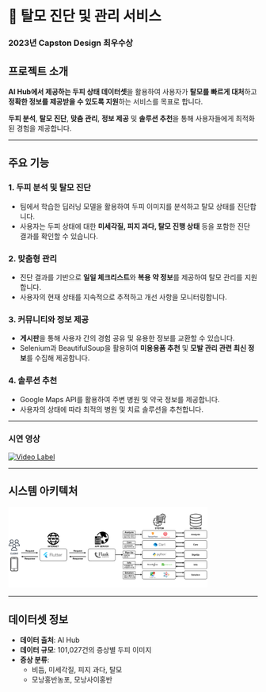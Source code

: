 # 📱 탈모 진단 및 관리 서비스
### 2023년 Capston Design 최우수상
## 프로젝트 소개

**AI Hub에서 제공하는 두피 상태 데이터셋**을 활용하여 사용자가 **탈모를 빠르게 대처**하고 **정확한 정보를 제공받을 수 있도록 지원**하는 서비스를 목표로 합니다.

**두피 분석**, **탈모 진단**, **맞춤 관리**, **정보 제공** 및 **솔루션 추천**을 통해 사용자들에게 최적화된 경험을 제공합니다.

---

## 주요 기능

### 1. 두피 분석 및 탈모 진단
- 팀에서 학습한 딥러닝 모델을 활용하여 두피 이미지를 분석하고 탈모 상태를 진단합니다.
- 사용자는 두피 상태에 대한 **미세각질, 피지 과다, 탈모 진행 상태** 등을 포함한 진단 결과를 확인할 수 있습니다.

### 2. 맞춤형 관리
- 진단 결과를 기반으로 **일일 체크리스트**와 **복용 약 정보**를 제공하여 탈모 관리를 지원합니다.
- 사용자의 현재 상태를 지속적으로 추적하고 개선 사항을 모니터링합니다.

### 3. 커뮤니티와 정보 제공
- **게시판**을 통해 사용자 간의 경험 공유 및 유용한 정보를 교환할 수 있습니다.
- Selenium과 BeautifulSoup을 활용하여 **미용용품 추천** 및 **모발 관리 관련 최신 정보**를 수집해 제공합니다.

### 4. 솔루션 추천
- Google Maps API를 활용하여 주변 병원 및 약국 정보를 제공합니다.
- 사용자의 상태에 따라 최적의 병원 및 치료 솔루션을 추천합니다.

---

### 시연 영상
[![Video Label](http://img.youtube.com/vi/1LfC3Bn7Mjg/0.jpg)](https://youtu.be/1LfC3Bn7Mjg)

---

## 시스템 아키텍처
<img src="img.png" width = 80%>

---

## 데이터셋 정보

- **데이터 출처**: AI Hub
- **데이터 규모**: 101,027건의 증상별 두피 이미지
- **증상 분류**:
    - 비듬, 미세각질, 피지 과다, 탈모
    - 모낭홍반농포, 모낭사이홍반
